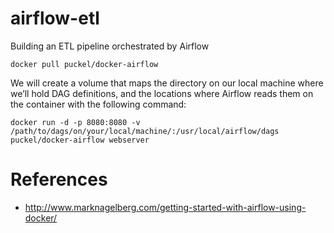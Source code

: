 # airflow-etl
Building an ETL pipeline orchestrated by Airflow

```
docker pull puckel/docker-airflow
```

We will create a volume that maps the directory on our local machine where we’ll hold DAG definitions, and the locations where Airflow reads them on the container with the following command:

```
docker run -d -p 8080:8080 -v /path/to/dags/on/your/local/machine/:/usr/local/airflow/dags  puckel/docker-airflow webserver
```


# References

- http://www.marknagelberg.com/getting-started-with-airflow-using-docker/